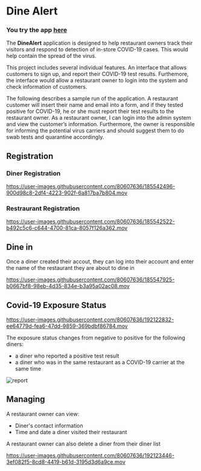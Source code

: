 # Dine Alert
<h3><st> You try the app <a href="https://dinealert.herokuapp.com/">here</a> </st></h3>

The **DineAlert** application is designed to help restaurant owners track their visitors and respond to detection of in-store COVID-19 cases. This would help contain the spread of the virus.

This project includes several individual features. An interface that allows customers to sign up, and report their COVID-19 test results. Furthemore, the interface would allow a restaurant owner to login into the system and check information of customers.

The following describes a sample run of the application. A restaurant customer will insert their name and email into a form, and if they tested positive for COVID-19, he or she must report their test results to the restaurant owner. As a restaurant owner, I can login into the admin system and view the customer’s information. Furthermore, the owner is responsible for informing the potential virus carriers and should suggest them to do swab tests and quarantine accordingly.

## Registration
### Diner Registration

https://user-images.githubusercontent.com/80607636/185542496-900d98c8-2df4-4223-902f-6a817ba7b804.mov

### Restraurant Registration

https://user-images.githubusercontent.com/80607636/185542522-b492c5c6-c644-4700-81ca-8057f126a362.mov

## Dine in
Once a diner created their accout, they can log into their account and enter the name of the restaurant they are about to dine in

https://user-images.githubusercontent.com/80607636/185547925-b0667bf8-98eb-4d35-834e-b3a95a02ac08.mov

## Covid-19 Exposure Status

https://user-images.githubusercontent.com/80607636/192122832-ee64779d-fea6-47dd-9859-369bdbf86784.mov

The exposure status changes from negative to positive for the following diners:
- a diner who reported a positive test result
- a diner who was in the same restaurant as a COVID-19 carrier at the same time

<img width="full" alt="report" src="https://user-images.githubusercontent.com/80607636/192122973-132e8f3d-4f05-42f4-b858-75fe5a4d2d0d.png">

## Managing

A restaurant owner can view:
- Diner's contact information
- Time and date a diner visited their restaurant

A restaurant owner can also delete a diner from their diner list

https://user-images.githubusercontent.com/80607636/192123446-3ef082f5-8cd8-4419-b61d-3195d3d6a9ce.mov
